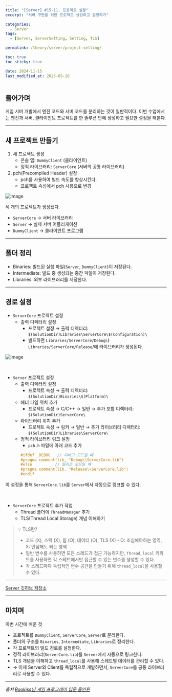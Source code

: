 ```yaml
---
title: "[Server] #15-11. 프로젝트 설정"
excerpt: "서버 구현을 위한 프로젝트 생성하고 설정하기"

categories:
  - Server
tags:
  - [Server, ServerSetting, Setting, TLS]

permalink: /theory/server/project-setting/

toc: true
toc_sticky: true

date: 2024-11-15
last_modified_at: 2025-03-20
---
```


## 들어가며

게임 서버 개발에서 엔진 코드와 서버 코드를 분리하는 것이 일반적이다. 이번 수업에서는 엔진과 서버, 클라이언트 프로젝트를 한 솔루션 안에 생성하고 필요한 설정을 해본다.

---

## 새 프로젝트 만들기

1. 새 프로젝트 생성
    - 콘솔 앱: `DummyClient` (클라이언트)
    - 정적 라이브러리: `ServerCore` (서버의 공통 라이브러리)
2. pch(Precompiled Header) 설정
    - pch를 사용하여 빌드 속도를 향상시킨다.
    - 프로젝트 속성에서 pch 사용으로 변경

![image](https://github.com/user-attachments/assets/79fca8f4-c67b-4875-8975-a501628c0abb)

세 개의 프로젝트가 생성됐다.
- `ServerCore` → 서버 라이브러리
- `Server` → 실제 서버 어플리케이션
- `DummyClient` → 클라이언트 프로그램

---

## 폴더 정리

- Binaries: 빌드된 실행 파일(`Server`, `DummyClient`)이 저장된다.
- Intermediate: 빌드 중 생성되는 중간 파일이 저장된다.
- Libraries: 외부 라이브러리를 저장한다. 

---

## 경로 설정

- `ServerCore` 프로젝트 설정
    - 출력 디렉터리 설정
        - 프로젝트 설정 → 출력 디렉터리: `$(SolutionDir)Libraries\ServerCore\$(Configuration)\` 
        - 빌드하면 `Libraries/ServerCore/Debug`나 `Libraries/ServerCore/Release`/에 라이브러리가 생성된다.

![image](https://github.com/user-attachments/assets/ef0134f1-7828-4476-b5f1-81b812ba47e1)

&nbsp;

- `Server` 프로젝트 설정
    - 출력 디렉터리 설정
        - 프로젝트 속성 → 출력 디렉터리: `$(SolutionDir)Binaries\$(Platform)\`
    - 헤더 파일 위치 추가
        - 프로젝트 속성 → C/C++ → 일반 → 추가 포함 디렉터리: `$(SolutionDir)ServerCore\`
    - 라이브러리 위치 추가
        - 프로젝트 속성 → 링커 → 일반 → 추가 라이브러리 디렉터리: `$(SolutionDir)Libraries\ServerCore\`
    - 정적 라이브러리 링크 설정
        - `pch.h` 파일에 아래 코드 추가
        ```cpp
        #ifdef _DEBUG   // 디버그 모드일 때
        #pragma comment(lib, "Debug\\ServerCore.lib")
        #else          // 릴리즈 모드일 때
        #pragma comment(lib, "Release\\ServerCore.lib")
        #endif
        ```

이 설정을 통해 `ServerCore.lib`를 `Server`에서 자동으로 링크할 수 있다. 

&nbsp;

- `ServerCore` 프로젝트 추가 작업
    - Thread 폴더에 `ThreadManager` 추가
    - TLS(Thread Local Storage) 개념 이해하기

> 💡 TLS란?
>
> - 코드 (X), 스택 (X), 힙 (O), 데이터 (O), TLS (X) - O: 조심해야하는 영역, X: 안심해도 되는 영역
> - 일반 변수를 사용하면 모든 스레드가 접근 가능하지만, `Thread_local` 키워드를 사용하면 각 스레드에서만 접근할 수 있는 변수를 생성할 수 있다. 
> - 각 스레드마다 독립적인 변수 공간을 만들기 위해 `thread_local`을 사용할 수 있다.

---

[Server 깃허브 저장소](https://github.com/chaeeun-dev/Server)

---

## 마치며

이번 시간에 배운 것
- 프로젝트를 `DummyClient`, `ServerCore`, `Server`로 분리한다.
- 폴더의 구조를 `Binaries`, `Intermediate`, `Libraries`로 정리한다.
- 각 프로젝트의 빌드 경로를 설정한다.
- 정적 라이브러리(`ServerCore.lib`)를 `Server`에서 자동으로 링크한다.
- TLS 개념을 이해하고 `thread_local`를 사용해 스레드별 데이터를 관리할 수 있다.
- → 이제 Server와 Client를 독립적으로 개발하면서, `ServerCore`를 공통 라이브러리로 사용할 수 있다.

--- 

*출처*
*[Rookiss님 게임 프로그래머 입문 올인원](https://www.inflearn.com/course/%EA%B2%8C%EC%9E%84-%ED%94%84%EB%A1%9C%EA%B7%B8%EB%9E%98%EB%A8%B8-%EC%9E%85%EB%AC%B8-%EC%98%AC%EC%9D%B8%EC%9B%90-rookiss/dashboard)*